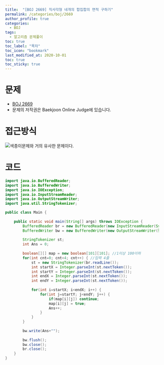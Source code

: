 ```yaml
---
title:  "[BOJ 2669] 직사각형 네개의 합집합의 면적 구하기"
permalink: /categories/boj/2669
author_profile: true
categories:
  - BOJ
tags:
  - 알고리즘 문제풀이
toc: true
toc_label: "목차"
toc_icon: "bookmark"
last_modified_at: 2020-10-01
toc: true
toc_sticky: true
---
```

# 문제
* [BOJ 2669](https://www.acmicpc.net/problem/2669)
* 문제의 저작권은 Baekjoon Online Judge에 있습니다.  

# 접근방식 
![색종이](https://dovvn.github.io/categories/boj/14696)문제와 거의 유사한 문제이다.  

# 코드
```java
import java.io.BufferedReader;
import java.io.BufferedWriter;
import java.io.IOException;
import java.io.InputStreamReader;
import java.io.OutputStreamWriter;
import java.util.StringTokenizer;

public class Main {
	
	public static void main(String[] args) throws IOException {
		BufferedReader br = new BufferedReader(new InputStreamReader(System.in));
		BufferedWriter bw = new BufferedWriter(new OutputStreamWriter(System.out));
		
		StringTokenizer st;
		int Ans = 0;
		
		boolean[][] map = new boolean[101][101]; //1이상 100이하
		for(int cnt=0; cnt<4; cnt++) { //입력 4줄
			st = new StringTokenizer(br.readLine());
			int startX = Integer.parseInt(st.nextToken());
			int startY = Integer.parseInt(st.nextToken());
			int endX = Integer.parseInt(st.nextToken());
			int endY = Integer.parseInt(st.nextToken());
			
			for(int i=startX; i<endX; i++) {
				for(int j=startY; j<endY; j++) {
					if(map[i][j]) continue;
					map[i][j] = true;
					Ans++;
				}
			}
		}
		
		bw.write(Ans+"");
		
		bw.flush();
		bw.close();
		br.close();
	}
}
```